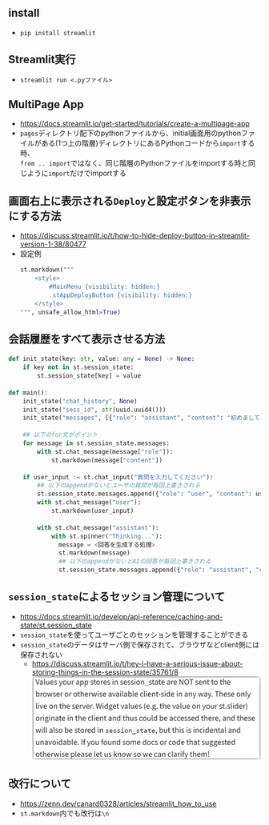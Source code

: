 ## install
- `pip install streamlit`

## Streamlit実行
- `streamlit run <.pyファイル>`

## MultiPage App
- https://docs.streamlit.io/get-started/tutorials/create-a-multipage-app
- `pages`ディレクトリ配下のpythonファイルから、initial画面用のpythonファイルがある(1つ上の階層)ディレクトリにあるPythonコードから`import`する時、  
  `from .. import`ではなく、同じ階層のPythonファイルをimportする時と同じように`import`だけでimportする

## 画面右上に表示される`Deploy`と設定ボタンを非表示にする方法
- https://discuss.streamlit.io/t/how-to-hide-deploy-button-in-streamlit-version-1-38/80477
- 設定例  
  ```python
  st.markdown("""
      <style>
          #MainMenu {visibility: hidden;}
          .stAppDeployButton {visibility: hidden;}
      </style>
  """, unsafe_allow_html=True)
  ```

## 会話履歴をすべて表示させる方法
```python
def init_state(key: str, value: any = None) -> None:
    if key not in st.session_state:
        st.session_state[key] = value

def main():
    init_state("chat_history", None)
    init_state("sess_id", str(uuid.uuid4()))
    init_state("messages", [{"role": "assistant", "content": "初めまして、ChatBotです。何でも聞いてください。"}])

    ## 以下のfor文がポイント
    for message in st.session_state.messages:
        with st.chat_message(message["role"]):
            st.markdown(message["content"])

    if user_input := st.chat_input("質問を入力してください"):
        ## 以下のappendがないとユーザの質問が毎回上書きされる
        st.session_state.messages.append({"role": "user", "content": user_input})
        with st.chat_message("user"):
            st.markdown(user_input)

        with st.chat_message("assistant"):
            with st.spinner("Thinking..."):
              message = <回答を生成する処理>
              st.markdown(message)
              ## 以下のappendがないとAIの回答が毎回上書きされる
              st.session_state.messages.append({"role": "assistant", "content": message})
```

## `session_state`によるセッション管理について
- https://docs.streamlit.io/develop/api-reference/caching-and-state/st.session_state
- `session_state`を使ってユーザごとのセッションを管理することができる
- `session_state`のデータはサーバ側で保存されて、ブラウザなどclient側には保存されない
  - https://discuss.streamlit.io/t/hey-i-have-a-serious-issue-about-storing-things-in-the-session-state/35761/8  
  ![](../image/streamlit_session_state.jpg)

## 改行について
- https://zenn.dev/canard0328/articles/streamlit_how_to_use
- `st.markdown`内でも改行は`\n`